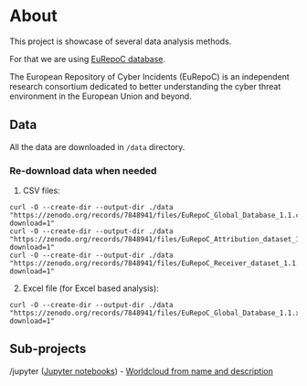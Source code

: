 # About

This project is showcase of several data analysis methods.

For that we are using [EuRepoC database](https://eurepoc.eu/database/).

The European Repository of Cyber Incidents (EuRepoC) is an independent research consortium dedicated to better understanding the cyber threat environment in the European Union and beyond. 

## Data

All the data are downloaded in `/data` directory.

### Re-download data when needed

1. CSV files:
```shell
curl -O --create-dir --output-dir ./data "https://zenodo.org/records/7848941/files/EuRepoC_Global_Database_1.1.csv?download=1" 
curl -O --create-dir --output-dir ./data "https://zenodo.org/records/7848941/files/EuRepoC_Attribution_dataset_1.1.csv?download=1"
curl -O --create-dir --output-dir ./data "https://zenodo.org/records/7848941/files/EuRepoC_Receiver_dataset_1.1.csv?download=1"
```
2. Excel file (for Excel based analysis): 
```shell
curl -O --create-dir --output-dir ./data "https://zenodo.org/records/7848941/files/EuRepoC_Global_Database_1.1.xlsx?download=1"
```

## Sub-projects

/jupyter ([Jupyter notebooks](https://jupyter.org/))
    - [Worldcloud from name and description](./jupyter/cyberincidents_word_cloud.ipynb)